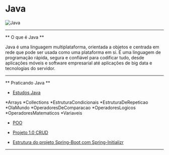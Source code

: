 # Java

![Java](https://img.shields.io/badge/java-%23ED8B00.svg?style=for-the-badge&logo=openjdk&logoColor=white)

---

** O que é Java **

Java é uma linguagem multiplataforma, orientada a objetos e centrada em rede que pode ser usada como uma plataforma em si. É uma linguagem de programação rápida, segura e confiável para codificar tudo, desde aplicações móveis e software empresarial até aplicações de big data e tecnologias do servidor.

---

 ** Praticando Java **


 - [Estudos Java ](https://github.com/HenriquePST/Java-Practices/tree/main/EstudosJava/src)

*Arrays
*Collections
*EstruturaCondicionais
*EstruturaDeRepeticao
*OlaMundo
*OperadoresDeComparacao
*OperadoresLogicos
*OperadoresMatematicos
*Variaveis

 
 - [POO ](https://github.com/HenriquePST/Java-Pratices/tree/main/Poo)

 - [ Projeto 1.0 CRUD ](https://github.com/HenriquePST/Java-Pratices/tree/main/Projeto1.0)
 
  - [ Estrutura do projeto Spring-Boot com Spring-Initializr ](https://github.com/HenriquePST/Java-Pratices/tree/main/conhecendospring)

  

---
